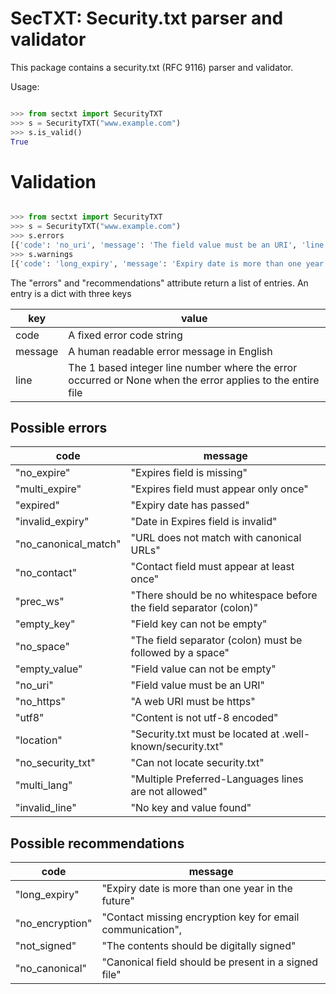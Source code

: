 # SecTXT: Security.txt parser and validator

This package contains a security.txt (RFC 9116) parser and validator.

Usage:

```python

>>> from sectxt import SecurityTXT
>>> s = SecurityTXT("www.example.com")
>>> s.is_valid()
True

```

# Validation

```python

>>> from sectxt import SecurityTXT
>>> s = SecurityTXT("www.example.com")
>>> s.errors
[{'code': 'no_uri', 'message': 'The field value must be an URI', 'line': 2}, {'code': 'no_expire', 'message': 'The Expires field is missing', 'line': None}]
>>> s.warnings
[{'code': 'long_expiry', 'message': 'Expiry date is more than one year in the future', 'line': 3}]
```

The "errors" and "recommendations" attribute return a list of entries. An entry is
a dict with three keys

| key     | value                                                                                                      |
|---------|------------------------------------------------------------------------------------------------------------|
| code    | A fixed error code string                                                                                  |
| message | A human readable error message in English                                                                  |
| line    | The 1 based integer line number where the error occurred or None when the error applies to the entire file |

## Possible errors

| code                  | message                                                            |
|-----------------------|--------------------------------------------------------------------|
| "no_expire"           | "Expires field is missing"                                         |
| "multi_expire"        | "Expires field must appear only once"                              |
| "expired"             | "Expiry date has passed"                                           |
| "invalid_expiry"      | "Date in Expires field is invalid"                                 |
| "no_canonical_match"  | "URL does not match with canonical URLs"                           |
| "no_contact"          | "Contact field must appear at least once"                          |
| "prec_ws"             | "There should be no whitespace before the field separator (colon)" |
| "empty_key"           | "Field key can not be empty"                                       | 
| "no_space"            | "The field separator (colon) must be followed by a space"          |
| "empty_value"         | "Field value can not be empty"                                     |
| "no_uri"              | "Field value must be an URI"                                       |
| "no_https"            | "A web URI must be https"                                          |
| "utf8"                | "Content is not utf-8 encoded"                                     |
| "location"            | "Security.txt must be located at .well-known/security.txt"         |
| "no_security_txt"     | "Can not locate security.txt"                                      |
| "multi_lang"          | "Multiple Preferred-Languages lines are not allowed"               |
| "invalid_line"        | "No key and value found"                                           |


## Possible recommendations

| code             | message                                                   |
|------------------|-----------------------------------------------------------|
| "long_expiry"    | "Expiry date is more than one year in the future"         |
| "no_encryption"  | "Contact missing encryption key for email communication", |
| "not_signed"     | "The contents should be digitally signed"                 |
| "no_canonical"   | "Canonical field should be present in a signed file"      |
